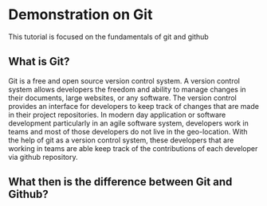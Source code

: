 # Demonstration on Git

This tutorial is focused on the fundamentals of git and github

## What is Git?

Git is a free and open source version control system. A version control system allows 
developers the freedom and ability to manage changes in their documents, large websites, or
any software. The version control provides an interface for developers to keep track of changes
that are made in their project repositories. In modern day application or software development
particularly in an agile software system, developers work in teams and most of those developers
do not live in the geo-location. With the help of git as a version control system, these developers
that are working in teams are able keep track of the contributions of each developer via github repository.


## What then is the difference between Git and Github?